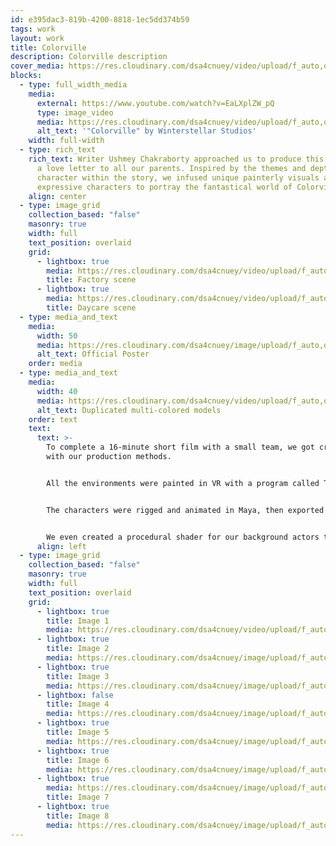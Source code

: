 ```yaml
---
id: e395dac3-819b-4200-8818-1ec5dd374b59
tags: work
layout: work
title: Colorville
description: Colorville description
cover_media: https://res.cloudinary.com/dsa4cnuey/video/upload/f_auto,q_auto/v1670990995/Work/Colorville/Colorville_Gif_cut2_bzvpiz.mp4
blocks:
  - type: full_width_media
    media:
      external: https://www.youtube.com/watch?v=EaLXplZW_pQ
      type: image_video
      media: https://res.cloudinary.com/dsa4cnuey/video/upload/f_auto,q_auto/v1670990995/Work/Colorville/Colorville_Gif_cut2_bzvpiz.mp4
      alt_text: '"Colorville" by Winterstellar Studios'
    width: full-width
  - type: rich_text
    rich_text: Writer Ushmey Chakraborty approached us to produce this short film as
      a love letter to all our parents. Inspired by the themes and depth of
      character within the story, we infused unique painterly visuals and
      expressive characters to portray the fantastical world of Colorville.
    align: center
  - type: image_grid
    collection_based: "false"
    masonry: true
    width: full
    text_position: overlaid
    grid:
      - lightbox: true
        media: https://res.cloudinary.com/dsa4cnuey/video/upload/f_auto,q_auto/v1670991021/Work/Colorville/FactoryPolice_wjc1fs.mp4
        title: Factory scene
      - lightbox: true
        media: https://res.cloudinary.com/dsa4cnuey/video/upload/f_auto,q_auto/v1670990979/Work/Colorville/Daycare_Scene_witsxe.mp4
        title: Daycare scene
  - type: media_and_text
    media:
      width: 50
      media: https://res.cloudinary.com/dsa4cnuey/image/upload/f_auto,q_auto/v1671623097/Work/Colorville/Colorville_Poster_small2_cajuzr.jpg
      alt_text: Official Poster
    order: media
  - type: media_and_text
    media:
      width: 40
      media: https://res.cloudinary.com/dsa4cnuey/video/upload/f_auto,q_auto/v1670991016/Work/Colorville/All_Chars_Turntable_0001-0250_ybbpxr.mp4
      alt_text: Duplicated multi-colored models
    order: text
    text:
      text: >-
        To complete a 16-minute short film with a small team, we got creative
        with our production methods. 


        All the environments were painted in VR with a program called Tiltbrush. 


        The characters were rigged and animated in Maya, then exported into Blender for stylized rendering.


        We even created a procedural shader for our background actors that assigned them a random color from a preset list of possibilities.
      align: left
  - type: image_grid
    collection_based: "false"
    masonry: true
    width: full
    text_position: overlaid
    grid:
      - lightbox: true
        title: Image 1
        media: https://res.cloudinary.com/dsa4cnuey/video/upload/f_auto,q_auto/v1670991016/Work/Colorville/All_Chars_Turntable_0001-0250_ybbpxr.mp4
      - lightbox: true
        title: Image 2
        media: https://res.cloudinary.com/dsa4cnuey/image/upload/f_auto,q_auto/v1670990995/Work/Colorville/Graffiti_Asset_1_oq7bth.jpg
      - lightbox: true
        title: Image 3
        media: https://res.cloudinary.com/dsa4cnuey/image/upload/f_auto,q_auto/v1670990972/Work/Colorville/Screenshot_2022-04-15_014424_fbwva4.png
      - lightbox: false
        title: Image 4
        media: https://res.cloudinary.com/dsa4cnuey/image/upload/f_auto,q_auto/v1670990987/Work/Colorville/unknown_vhvdxv.png
      - lightbox: true
        title: Image 5
        media: https://res.cloudinary.com/dsa4cnuey/image/upload/f_auto,q_auto/v1670990979/Work/Colorville/unknown_13_zxc1co.png
      - lightbox: true
        title: Image 6
        media: https://res.cloudinary.com/dsa4cnuey/image/upload/f_auto,q_auto/v1670990987/Work/Colorville/unknown_15_sysksw.png
      - lightbox: true
        media: https://res.cloudinary.com/dsa4cnuey/image/upload/f_auto,q_auto/v1670991005/Work/Colorville/unknown_16_x9zdzo.png
        title: Image 7
      - lightbox: true
        title: Image 8
        media: https://res.cloudinary.com/dsa4cnuey/image/upload/f_auto,q_auto/v1670990993/Work/Colorville/unknown_17_wg7yzh.png
---
```

